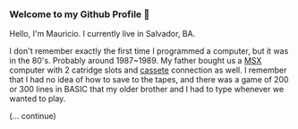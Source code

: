 ### Welcome to my Github Profile 👋

Hello, I'm Mauricio. I currently live in Salvador, BA.

I don't remember exactly the first time I programmed a computer, but it was in the 80's. Probably around 1987~1989. My father bought us a [MSX](https://en.wikipedia.org/wiki/MSX) computer with 2 catridge slots and [cassete](https://en.wikipedia.org/wiki/Cassette_tape) connection as well. I remember that I had no idea of how to save to the tapes, and there was a game of 200 or 300 lines in BASIC that my older brother and I had to type whenever we wanted to play.

(... continue)

<!--
**mauriciovieira/mauriciovieira** is a ✨ _special_ ✨ repository because its `README.md` (this file) appears on your GitHub profile.

Here are some ideas to get you started:

- 🔭 I’m currently working on ...
- 🌱 I’m currently learning ...
- 👯 I’m looking to collaborate on ...
- 🤔 I’m looking for help with ...
- 💬 Ask me about ...
- 📫 How to reach me: ...
- 😄 Pronouns: ...
- ⚡ Fun fact: ...
-->
